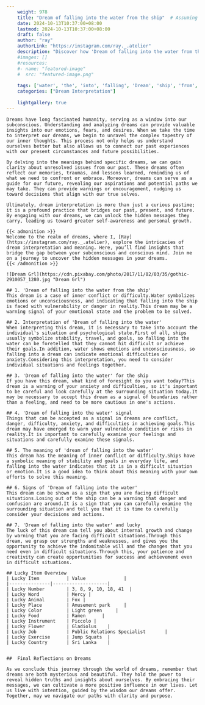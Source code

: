 ```yaml
---
    weight: 978
    title: "Dream of falling into the water from the ship"  # Assuming 'title' column exists
    date: 2024-10-13T10:37:00+08:00
    lastmod: 2024-10-13T10:37:00+08:00
    draft: false
    author: "ray"
    authorLink: "https://instagram.com/ray._.atelier"
    description: "Discover how 'Dream of falling into the water from the ship' can interpret your future and uncover its significant meanings in your life."
    #images: []
    #resources:
    #- name: "featured-image"
    #  src: "featured-image.png"
    
    tags: ['water', 'the', 'into', 'falling', 'Dream', 'ship', 'from', 'of']
    categories: ["Dream Interpretation"]
    
    lightgallery: true
---
```

    
    Dreams have long fascinated humanity, serving as a window into our subconscious. Understanding and analyzing dreams can provide valuable insights into our emotions, fears, and desires. When we take the time to interpret our dreams, we begin to unravel the complex tapestry of our inner thoughts. This process not only helps us understand ourselves better but also allows us to connect our past experiences with our present circumstances and future possibilities.
    
    By delving into the meanings behind specific dreams, we can gain clarity about unresolved issues from our past. These dreams often reflect our memories, traumas, and lessons learned, reminding us of what we need to confront or embrace. Moreover, dreams can serve as a guide for our future, revealing our aspirations and potential paths we may take. They can provide warnings or encouragement, nudging us toward decisions that align with our true selves.
    
    Ultimately, dream interpretation is more than just a curious pastime; it is a profound practice that bridges our past, present, and future. By engaging with our dreams, we can unlock the hidden messages they carry, leading us toward greater self-awareness and personal growth.
    
    {{< admonition >}}
    Welcome to the realm of dreams, where I, [Ray](https://instagram.com/ray._.atelier), explore the intricacies of dream interpretation and meaning. Here, you’ll find insights that bridge the gap between your subconscious and conscious mind. Join me on a journey to uncover the hidden messages in your dreams.
    {{< /admonition >}}
    
    ![Dream Grl](https://cdn.pixabay.com/photo/2017/11/02/03/35/gothic-2910057_1280.jpg "Dream Grl")
    
    ## 1. 'Dream of falling into the water from the ship'
    This dream is a case of inner conflict or difficulty.Water symbolizes emotions or unconsciousness, and indicating that falling into the ship is faced with vulnerability or danger in reality.This dream may be a warning signal of your emotional state and the problem to be solved.
    
    ## 2. Interpretation of 'Dream of falling into the water'
    When interpreting this dream, it is necessary to take into account the individual's situation and psychological state.First of all, ships usually symbolize stability, travel, and goals, so falling into the water can be foretelled that they cannot hit difficult or achieve their goals.In addition, water shows emotions and unconsciousness, so falling into a dream can indicate emotional difficulties or anxiety.Considering this interpretation, you need to consider individual situations and feelings together.
    
    ## 3. 'Dream of falling into the water' for the ship
    If you have this dream, what kind of foresight do you want today?This dream is a warning of your anxiety and difficulties, so it's important to be careful and look carefully at the surrounding situation today.It may be necessary to accept this dream as a signal of boundaries rather than a feeling, and need to be more cautious in one's actions.
    
    ## 4. 'Dream of falling into the water' signal
    Things that can be accepted as a signal in dreams are conflict, danger, difficulty, anxiety, and difficulties in achieving goals.This dream may have emerged to warn your vulnerable condition or risks in reality.It is important to carefully examine your feelings and situations and carefully examine these signals.
    
    ## 5. The meaning of 'dream of falling into the water'
    This dream has the meaning of inner conflict or difficulty.Ships have a symbolic meaning of stability and goals in everyday life, and falling into the water indicates that it is in a difficult situation or emotion.It is a good idea to think about this meaning with your own efforts to solve this meaning.
    
    ## 6. Signs of 'Dream of falling into the water'
    This dream can be shown as a sign that you are facing difficult situations.Losing out of the ship can be a warning that danger and confusion are around.It is a sign that you can carefully examine the surrounding situation and tell you that it is time to carefully consider your decisions and actions.
    
    ## 7. 'Dream of falling into the water' and lucky
    The luck of this dream can tell you about internal growth and change by warning that you are facing difficult situations.Through this dream, we grasp our strengths and weaknesses, and gives you the opportunity to achieve the indomitable will and the changes that you need even in difficult situations.Through this, your patience and creativity can create opportunities for success and achievement even in difficult situations.
    
    ## Lucky Item Overview
    | Lucky Item          | Value              |
    |---------------|--------------------|
    | Lucky Number        | 3, 8, 9, 10, 18, 41  |
    | Lucky Word          | Mercy |
    | Lucky Animal        | Fox |
    | Lucky Place         | Amusement park     |
    | Lucky Color         | Light green     |
    | Lucky Food          | Ramen      |
    | Lucky Instrument    | Piccolo |
    | Lucky Flower        | Gladiolus    |
    | Lucky Job           | Public Relations Specialist       |
    | Lucky Exercise      | Jump Squats  |
    | Lucky Country       | Sri Lanka    |
    
    
    ##  Final Reflections on Dreams
    
    As we conclude this journey through the world of dreams, remember that dreams are both mysterious and beautiful. They hold the power to reveal hidden truths and insights about ourselves. By embracing their messages, we can cultivate a more positive influence in our lives. Let us live with intention, guided by the wisdom our dreams offer. Together, may we navigate our paths with clarity and purpose.
    